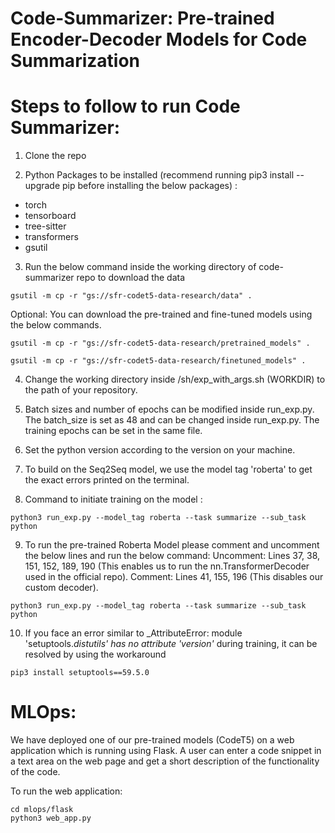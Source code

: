 # Code-Summarizer: Pre-trained Encoder-Decoder Models for Code Summarization

# Steps to follow to run Code Summarizer:

1. Clone the repo

2. Python Packages to be installed (recommend running pip3 install --upgrade pip before installing the below packages) : 
 - torch 
 - tensorboard
 - tree-sitter
 - transformers
 - gsutil 

3. Run the below command inside the working directory of code-summarizer repo to download the data

```
gsutil -m cp -r "gs://sfr-codet5-data-research/data" .
```

Optional: You can download the pre-trained and fine-tuned models using the below commands.

```
gsutil -m cp -r "gs://sfr-codet5-data-research/pretrained_models" .
```

```
gsutil -m cp -r "gs://sfr-codet5-data-research/finetuned_models" .
```

4. Change the working directory inside /sh/exp_with_args.sh (WORKDIR) to the path of your repository.
 
5. Batch sizes and number of epochs can be modified inside run_exp.py. The batch_size is set as 48 and can be changed inside run_exp.py. The training epochs can be set in the same file.


6. Set the python version according to the version on your machine.

7. To build on the Seq2Seq model, we use the model tag 'roberta' to get the exact errors printed on the terminal. 

8. Command to initiate training on the model : 

```
python3 run_exp.py --model_tag roberta --task summarize --sub_task python
```

9. To run the pre-trained Roberta Model please comment and uncomment the below lines and run the below command:
Uncomment: Lines 37, 38, 151, 152, 189, 190 (This enables us to run the nn.TransformerDecoder used in the official repo).
Comment: Lines 41, 155, 196 (This disables our custom decoder).

```
python3 run_exp.py --model_tag roberta --task summarize --sub_task python
```

10. If you face an error similar to _AttributeError: module 'setuptools._distutils' has no attribute 'version'_ during training, it can be resolved by using the workaround 

```
pip3 install setuptools==59.5.0
```

# MLOps:

We have deployed one of our pre-trained models (CodeT5) on a web application which is running using Flask. A user can enter a code snippet in a text area on the web page and get a short description of the functionality of the code.

To run the web application:

```
cd mlops/flask
python3 web_app.py
```
